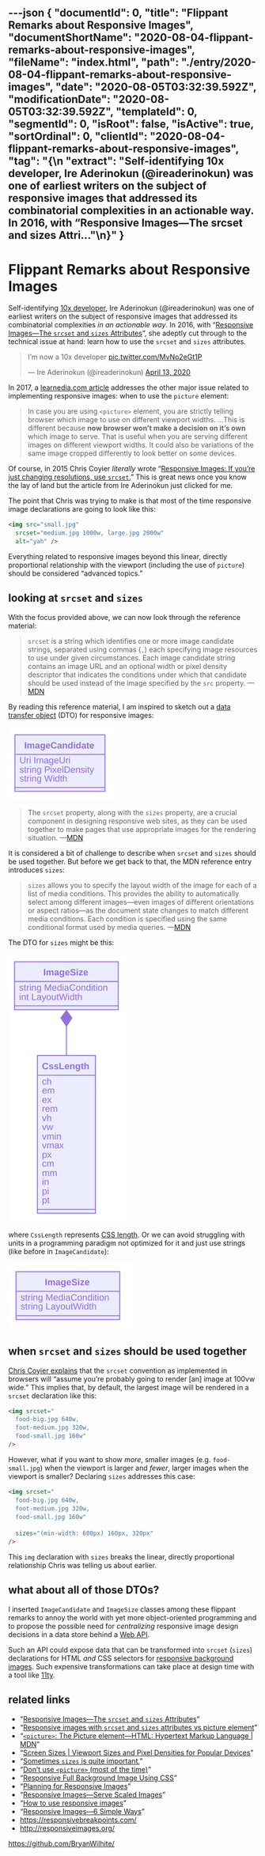 ---json
{
  "documentId": 0,
  "title": "Flippant Remarks about Responsive Images",
  "documentShortName": "2020-08-04-flippant-remarks-about-responsive-images",
  "fileName": "index.html",
  "path": "./entry/2020-08-04-flippant-remarks-about-responsive-images",
  "date": "2020-08-05T03:32:39.592Z",
  "modificationDate": "2020-08-05T03:32:39.592Z",
  "templateId": 0,
  "segmentId": 0,
  "isRoot": false,
  "isActive": true,
  "sortOrdinal": 0,
  "clientId": "2020-08-04-flippant-remarks-about-responsive-images",
  "tag": "{\n  \"extract\": \"Self-identifying 10x developer, Ire Aderinokun (@ireaderinokun) was one of earliest writers on the subject of responsive images that addressed its combinatorial complexities in an actionable way. In 2016, with “Responsive Images—The srcset and sizes Attri…\"\n}"
}
---

# Flippant Remarks about Responsive Images

Self-identifying [10x developer](https://twitter.com/ireaderinokun/status/1249752431002619911), Ire Aderinokun (@ireaderinokun) was one of earliest writers on the subject of responsive images that addressed its combinatorial complexities _in an actionable way_. In 2016, with “[Responsive Images—The `srcset` and `sizes` Attributes](https://bitsofco.de/the-srcset-and-sizes-attributes/)”, she adeptly cut through to the technical issue at hand: learn how to use the `srcset` and `sizes` attributes.

<!-- cSpell:disable -->
<blockquote class="twitter-tweet"><p lang="en" dir="ltr">I’m now a 10x developer <a href="https://t.co/MvNo2eGt1P">pic.twitter.com/MvNo2eGt1P</a></p>&mdash; Ire Aderinokun (@ireaderinokun) <a href="https://twitter.com/ireaderinokun/status/1249752431002619911?ref_src=twsrc%5Etfw">April 13, 2020</a></blockquote> <script async src="https://platform.twitter.com/widgets.js" charset="utf-8"></script>
<!-- cSpell:enable -->

In 2017, a [learnedia.com article](https://learnedia.com/responsive-images-srcset-attribute-picture-element/) addresses the other major issue related to implementing responsive images: when to use the `picture` element:

>In case you are using `<picture>` element, you are strictly telling browser which image to use on different viewport widths. …This is different because **now browser won’t make a decision on it’s own** which image to serve. That is useful when you are serving different images on different viewport widths. It could also be variations of the same image cropped differently to look better on some devices.

Of course, in 2015 Chris Coyier _literally_ wrote “[Responsive Images: If you’re just changing resolutions, use `srcset`.](https://css-tricks.com/responsive-images-youre-just-changing-resolutions-use-srcset/)” This is great news once you know the lay of land but the article from Ire Aderinokun just clicked for me.

The point that Chris was trying to make is that most of the time responsive image declarations are going to look like this:

```html
<img src="small.jpg"
  srcset="medium.jpg 1000w, large.jpg 2000w"
  alt="yah" />
```

Everything related to responsive images beyond this linear, directly proportional relationship with the viewport (including the use of `picture`) should be considered “advanced topics.”

## looking at `srcset` and `sizes`

With the focus provided above, we can now look through the reference material:

> `srcset` is a string which identifies one or more image candidate strings, separated using commas (`,`) each specifying image resources to use under given circumstances. Each image candidate string contains an image URL and an optional width or pixel density descriptor that indicates the conditions under which that candidate should be used instead of the image specified by the `src` property. —[MDN](https://developer.mozilla.org/en-US/docs/Web/API/HTMLImageElement/srcset)

By reading this reference material, I am inspired to sketch out a [data transfer object](https://en.wikipedia.org/wiki/Data_transfer_object) (DTO) for responsive images:

![ImageCandidate data transfer object](../../image/day-path-2020-07-31-22-39-28.png)

> The `srcset` property, along with the `sizes` property, are a crucial component in designing responsive web sites, as they can be used together to make pages that use appropriate images for the rendering situation. —[MDN](https://developer.mozilla.org/en-US/docs/Web/API/HTMLImageElement/srcset)

It is considered a bit of challenge to describe when `srcset` and `sizes` should be used together. But before we get back to that, the MDN reference entry introduces `sizes`:

> `sizes` allows you to specify the layout width of the image for each of a list of media conditions. This provides the ability to automatically select among different images—even images of different orientations or aspect ratios—as the document state changes to match different media conditions. Each condition is specified using the same conditional format used by media queries. —[MDN](https://developer.mozilla.org/en-US/docs/Web/API/HTMLImageElement/sizes)

The DTO for `sizes` might be this:

![ImageSize data transfer object with CssLength](../../image/day-path-2020-07-31-23-28-58.png)

where `CssLength` represents [CSS length](https://developer.mozilla.org/en-US/docs/Web/CSS/length). Or we can avoid struggling with units in a programming paradigm not optimized for it and just use strings (like before in `ImageCandidate`):

![ImageSize data transfer object](../../image/day-path-2020-08-04-20-22-46.png)

## when `srcset` and `sizes` should be used together

[Chris Coyier explains](https://css-tricks.com/sometimes-sizes-is-quite-important/) that the `srcset` convention as implemented in browsers will “assume you’re probably going to render [an] image at 100vw wide.” This implies that, by default, the largest image will be rendered in a `srcset` declaration like this:

```html
<img srcset="
  food-big.jpg 640w,
  foot-medium.jpg 320w,
  food-small.jpg 160w"
/>
```

However, what if you want to show _more_, smaller images (e.g. `food-small.jpg`) when the viewport is larger and _fewer_, larger images when the viewport is smaller? Declaring `sizes` addresses this case:

```html
<img srcset="
  food-big.jpg 640w,
  foot-medium.jpg 320w,
  food-small.jpg 160w"

  sizes="(min-width: 600px) 160px, 320px"
/>
```

This `img` declaration with `sizes` breaks the linear, directly proportional relationship Chris was telling us about earlier.

## what about all of those DTOs?

I inserted `ImageCandidate` and `ImageSize` classes among these flippant remarks to annoy the world with yet more object-oriented programming and to propose the possible need for _centralizing_ responsive image design decisions in a data store behind a [Web API](https://en.wikipedia.org/wiki/Application_programming_interface#Web_APIs).

Such an API could expose data that can be transformed into `srcset` (`sizes`) declarations for HTML _and_ CSS selectors for [responsive background images](https://www.webfx.com/blog/web-design/responsive-background-image/). Such expensive transformations can take place at design time with a tool like [11ty](https://www.11ty.dev/).

## related links

- “[Responsive Images—The `srcset` and `sizes` Attributes](https://bitsofco.de/the-srcset-and-sizes-attributes/)”
- “[Responsive images with `srcset` and `sizes` attributes vs picture element](https://learnedia.com/responsive-images-srcset-attribute-picture-element/)”
- “[`<picture>`: The Picture element—HTML: Hypertext Markup Language | MDN](https://developer.mozilla.org/en-US/docs/Web/HTML/Element/picture)”
- “[Screen Sizes | Viewport Sizes and Pixel Densities for Popular Devices](http://screensiz.es/)”
- “[Sometimes `sizes` is quite important.](https://css-tricks.com/sometimes-sizes-is-quite-important/)”
- “[Don’t use `<picture>` (most of the time)](https://cloudfour.com/thinks/dont-use-picture-most-of-the-time/)”
- “[Responsive Full Background Image Using CSS](https://www.webfx.com/blog/web-design/responsive-background-image/)”
- “[Planning for Responsive Images](https://css-tricks.com/planning-for-responsive-images/)”
- “[Responsive Images—Serve Scaled Images](https://www.keycdn.com/blog/responsive-images)”
- “[How to use responsive images](https://blog.ycombinator.com/how-to-use-responsive-images/)”
- “[Responsive Images—6 Simple Ways](https://benmarshall.me/responsive-images/)”
- <https://responsivebreakpoints.com/>
- <http://responsiveimages.org/>

<https://github.com/BryanWilhite/>

